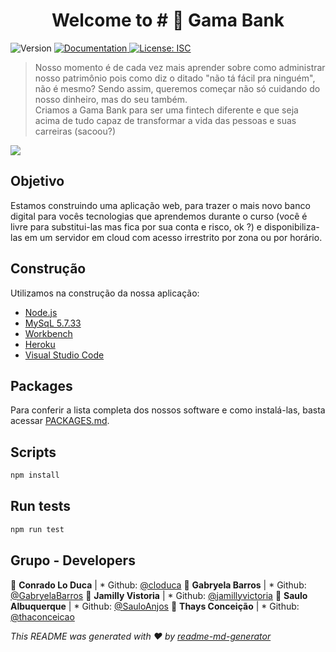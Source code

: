 <h1 align="center">Welcome to # 🏦 Gama Bank</h1>
<p>
  <img alt="Version" src="https://img.shields.io/badge/version-1.0.0-blue.svg?cacheSeconds=2592000" />
  <a href="https://github.com/GabryelaBarros/gamabank-accenture" target="_blank">
    <img alt="Documentation" src="https://img.shields.io/badge/documentation-yes-brightgreen.svg" />
  </a>
  <a href="#" target="_blank">
    <img alt="License: ISC" src="https://img.shields.io/badge/License-ISC-yellow.svg" />
  </a>
</p>

> Nosso momento é de cada vez mais aprender sobre como administrar nosso patrimônio pois como diz o ditado "não tá fácil pra ninguém", não é mesmo? Sendo assim, queremos começar não só cuidando do nosso dinheiro, mas do seu também. <br/> Criamos a Gama Bank para ser uma fintech diferente e que seja acima de tudo capaz de transformar a vida das pessoas e suas carreiras (sacoou?)

<img src="https://lh3.googleusercontent.com/fife/ABSRlIpduiUzfFu2WUGVPUngcAiAWsOkxxFNIFy39iYRXnDx76YufZ8cwEgNH9uBFVKUc5KrAFU-WOtqaIivChfImE1H7lxOVOrMFJhLhrXtdvQYM-AHsBpBfSwErrngdG2DNPI5sisd2c47OqUA2C6NzbohdqpnGMjGuXSqc_BuW2iGF2jVQDUJpCYNBbmOWPB1lCsY8lPsRkB6IuF6-OJlOd5aoNX8hUvgaN9wDvpOo4cTj-buQEC4voAIR_W9TTgnu_E2dAP8wkjW30JmOrAXk4u_Rgy7A24y1C446TebJ5RGFKWl9vDzQSWcg7vCc6-okWp4zPd2i6q4IiFnmPDywjEg7YbqWyFlTv2YUVdhlBkJgkz8vPK3odRwDl6xZwasRiaaSt-s77hZACxA-N4fnosMXAbwpYWc6lt1bY1xEf5yddJVW_R15RjQjRMP_EvoxmJs1r5ZPlCouTulMqw9h7dNqS5oFQsiV49Aqh7LEhwze6hBhedtnjVzTW0SAw889eGb79FsJn7xAF_NJvo1jQ4jjjuvKVRl4Nf0WkT4vfJcz_h2mLbjNFG47IN58ar89OVntWKYIZoE4z7gnc9kN6Qr49QewJHhWs5rw_AUY9XY5EguNTGipU6IBWGTJstpH-WHdZ-Lxumtkp_cj0-xZ7mhJG_amdDZLmQZ4G_MJdQt2T-Nv2q1ayFfSbczlaGZ-19BmYRC3pXIOX6YQhRi5sbSRttYq4C0eA=w2880-h976-ft">

## Objetivo

<p>
Estamos construindo uma aplicação web, para trazer o mais novo banco digital para vocês tecnologias que aprendemos durante o curso (você é livre para substitui-las mas fica por sua conta e risco, ok ?) e disponibiliza-las em um servidor em cloud com acesso irrestrito por zona ou por horário.
</p>

## Construção

<p>
Utilizamos na construção da nossa aplicação:
  <ul>
    <li>
      <a href="https://nodejs.org/en/" target="_blank">
        Node.js
      </a>
    </li>
    <li>
      <a href="https://dev.mysql.com/downloads/mysql/" target="_blank">
        MySqL 5.7.33
      </a>
    </li> 
    <li>
      <a href="https://www.mysql.com/products/workbench/" target="_blanck">
      Workbench
      </a>
    </li>
    <li>
      <a href="https://www.heroku.com/home" target="_blank">
        Heroku
      </a>
    </li>
    <li>
      <a href="https://code.visualstudio.com/" target="_blank">
        Visual Studio Code
      </a>
    </li>
  </ul>
</p>

## Packages
<p>
Para conferir a lista completa dos nossos software e como instalá-las, basta acessar <a href="https://github.com/GabryelaBarros/gamabank-accenture/blob/main/PACKAGES.md">PACKAGES.md</a>.
</p>

## Scripts

```sh
npm install
```

## Run tests

```sh
npm run test
```

## Grupo - Developers

👤 **Conrado Lo Duca** | * Github: [@cloduca](https://github.com/cloduca)
👤 **Gabryela Barros** | * Github: [@GabryelaBarros](https://github.com/GabryelaBarros)
👤 **Jamilly Vistoria** | * Github: [@jamillyvictoria](https://github.com/jamillyvictoria)
👤 **Saulo Albuquerque** | * Github: [@SauloAnjos](https://github.com/SauloAnjos)
👤 **Thays Conceição** | * Github: [@thaconceicao](https://github.com/thaconceicao)

_This README was generated with ❤️ by [readme-md-generator](https://github.com/kefranabg/readme-md-generator)_
